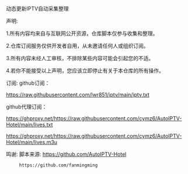 动态更新IPTV自动采集整理

声明:

1.所有内容均来自与互联网公开资源，仓库脚本仅参与收集和整理。

2.仓库订阅服务仅供开发者自用，从未邀请任何人或组织订阅。

3.所有内容未经人工审核，不排除某些内容可能会引起您的不适。

4.若你不能接受以上声明，您应该立即停止有关于本仓库的所有操作。

订阅:
github订阅：

https://raw.githubusercontent.com/lwr851/iptv/main/iptv.txt


github代理订阅：

https://ghproxy.net/https://raw.githubusercontent.com/cymz6/AutoIPTV-Hotel/main/lives.txt

https://ghproxy.net/https://raw.githubusercontent.com/cymz6/AutoIPTV-Hotel/main/lives.m3u

鸣谢:
脚本来源: https://github.com/AutoIPTV-Hotel 

         https://github.com/fanmingming
